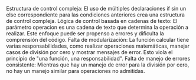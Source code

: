 
Estructura de control compleja: El uso de múltiples declaraciones if sin un else correspondiente para las condiciones anteriores crea una estructura de control compleja.
Lógica de control basada en cadenas de texto: El parámetro operacion es una cadena de texto que determina la operación a realizar. Este enfoque puede ser propenso a errores y dificulta la comprensión del código.
Falta de modularización: La función calcular tiene varias responsabilidades, como realizar operaciones matemáticas, manejar casos de división por cero y mostrar mensajes de error. Esto viola el principio de "una función, una responsabilidad".
Falta de manejo de errores consistente: Mientras que hay un manejo de error para la división por cero, no hay un manejo similar para operaciones no admitidas.